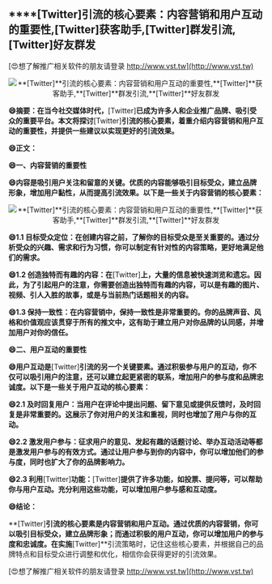 ## ****[Twitter]**引流的核心要素：内容营销和用户互动的重要性,**[Twitter]**获客助手,**[Twitter]**群发引流,**[Twitter]**好友群发**

[😍想了解推广相关软件的朋友请登录 http://www.vst.tw](http://www.vst.tw)

 <center><img src="https://vst.tw/MP4/tuiguang/png/4.png" alt="**[Twitter]**引流的核心要素：内容营销和用户互动的重要性,**[Twitter]**获客助手,**[Twitter]**群发引流,**[Twitter]**好友群发"></center>

**😄摘要：在当今社交媒体时代，**[Twitter]**已成为许多人和企业推广品牌、吸引受众的重要平台。本文将探讨**[Twitter]**引流的核心要素，着重介绍内容营销和用户互动的重要性，并提供一些建议以实现更好的引流效果。**

**😄正文：**

**😄一、内容营销的重要性**

**😄内容是吸引用户关注和留意的关键。优质的内容能够吸引目标受众，建立品牌形象，增加用户黏性，从而提高引流效果。以下是一些关于内容营销的核心要素：**

 <center><img src="https://vst.tw/MP4/tuiguang/png/8.png" alt="**[Twitter]**引流的核心要素：内容营销和用户互动的重要性,**[Twitter]**获客助手,**[Twitter]**群发引流,**[Twitter]**好友群发"></center>

**😄1.1 目标受众定位：在创建内容之前，了解你的目标受众是至关重要的。通过分析受众的兴趣、需求和行为习惯，你可以制定有针对性的内容策略，更好地满足他们的需求。**

**😄1.2 创造独特而有趣的内容：在**[Twitter]**上，大量的信息被快速浏览和遗忘。因此，为了引起用户的注意，你需要创造出独特而有趣的内容，可以是有趣的图片、视频、引人入胜的故事，或是与当前热门话题相关的内容。**

**😄1.3 保持一致性：在内容营销中，保持一致性是非常重要的。你的品牌声音、风格和价值观应该贯穿于所有的推文中，这有助于建立用户对你品牌的认同感，并增加用户对你的信任。**

**😄二、用户互动的重要性**

**😄用户互动是**[Twitter]**引流的另一个关键要素。通过积极参与用户的互动，你不仅可以吸引用户的注意，还可以建立起更紧密的联系，增加用户的参与度和品牌忠诚度。以下是一些关于用户互动的核心要素：**

**😄2.1 及时回复用户：当用户在评论中提出问题、留下意见或提供反馈时，及时回复是非常重要的。这展示了你对用户的关注和重视，同时也增加了用户与你的互动。**

**😄2.2 激发用户参与：征求用户的意见、发起有趣的话题讨论、举办互动活动等都是激发用户参与的有效方式。通过让用户参与到你的内容中，你可以增加他们的参与度，同时也扩大了你的品牌影响力。**

**😄2.3 利用**[Twitter]**功能：**[Twitter]**提供了许多功能，如投票、提问等，可以帮助你与用户互动。充分利用这些功能，可以增加用户参与感和互动度。**

**😄结论：**

**[Twitter]**引流的核心要素是内容营销和用户互动。通过优质的内容营销，你可以吸引目标受众，建立品牌形象；而通过积极的用户互动，你可以增加用户的参与度和忠诚度。在实施**[Twitter]**引流策略时，记住这些核心要素，并根据自己的品牌特点和目标受众进行调整和优化，相信你会获得更好的引流效果。

[😍想了解推广相关软件的朋友请登录 http://www.vst.tw](http://www.vst.tw)



